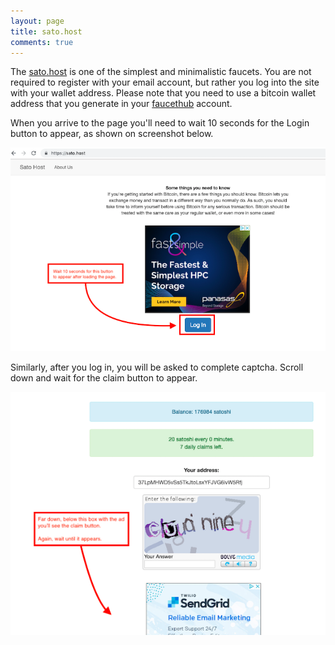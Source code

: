 ```yaml
---
layout: page
title: sato.host
comments: true
---
```


The <a href="http://bit.ly/sato-host" target="_blank">sato.host</a> is one of the simplest and minimalistic faucets. You are not required to register with your email account, but rather you log into the site with your wallet address. Please note that you need to use a bitcoin wallet address that you generate in your <a href="http://bit.ly/www-faucethub" target="_blank">faucethub</a> account.
<p>
When you arrive to the page you'll need to wait 10 seconds for the Login button to appear, as shown on screenshot below.
<p> </p>
<img src="/assets/images/sato-01.png" border="0">

Similarly, after you log in, you will be asked to complete captcha. Scroll down and wait for the claim button to appear.
<p> </p>
<img src="/assets/images/sato-02.png" border="0">

